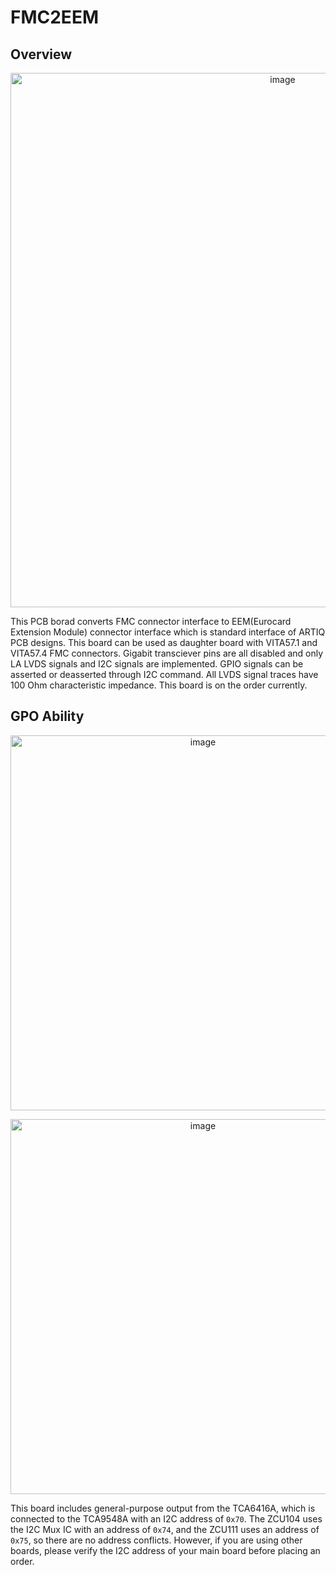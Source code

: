 # FMC2EEM
## Overview
<p align="center">
<img width="855" alt="image" src="https://github.com/snu-quiqcl/FMC2EEM/assets/49219392/4f6c3786-389a-4294-a6c8-a57c72cd24e5">
</p>

This PCB borad converts FMC connector interface to EEM(Eurocard Extension Module) connector interface which is standard interface of ARTIQ PCB designs. This board can be used as daughter board with VITA57.1 and VITA57.4 FMC connectors. Gigabit transciever pins are all disabled and only LA LVDS signals and I2C signals are implemented. GPIO signals can be asserted or deasserted through I2C command. All LVDS signal traces have 100 Ohm characteristic impedance. This board is on the order currently.

## GPO Ability
<p align="center">
<img width="600" alt="image" src="https://github.com/snu-quiqcl/FMC2EEM/assets/49219392/d1da20f8-ee00-4d43-bcb4-babbd2d66fb4">
</p>

<p align="center">
<img width="600" alt="image" src="https://github.com/snu-quiqcl/FMC2EEM/assets/49219392/b8c702a1-be4f-47f4-bcce-96924ca371ae">
</p>

This board includes general-purpose output from the TCA6416A, which is connected to the TCA9548A with an I2C address of ```0x70```. The ZCU104 uses the I2C Mux IC with an address of ```0x74```, and the ZCU111 uses an address of ```0x75```, so there are no address conflicts. However, if you are using other boards, please verify the I2C address of your main board before placing an order.
